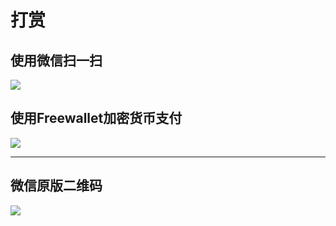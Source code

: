 # 打赏
## 使用微信扫一扫
![](https://cdn.jsdelivr.net/gh/lkpo0v/5n@master/de5988dbf78c5b82bdb0bbb268834dc1.png)

## 使用Freewallet加密货币支付
![](https://cdn.jsdelivr.net/gh/lkpo0v/5n@master/e48091cbb8242dbb4fa11aefa15a1a02.png)

------------------------------------

## 微信原版二维码
![](https://cdn.jsdelivr.net/gh/lkpo0v/5n@master/985CA94E6A789C6BCB1086C5A78E9E5D.jpg)
